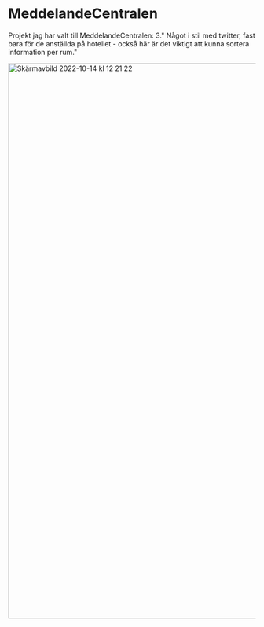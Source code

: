 # MeddelandeCentralen

Projekt jag har valt till MeddelandeCentralen:
3." Något i stil med twitter, fast bara för de anställda på hotellet - också här är det viktigt att kunna sortera information per rum."

<img width="1131" alt="Skärmavbild 2022-10-14 kl  12 21 22" src="https://user-images.githubusercontent.com/89778044/195824800-70bc2d1c-e17a-4db6-b199-190b834ce55b.png">
